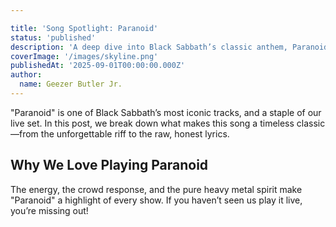 ```yaml
---

title: 'Song Spotlight: Paranoid'
status: 'published'
description: 'A deep dive into Black Sabbath’s classic anthem, Paranoid.'
coverImage: '/images/skyline.png'
publishedAt: '2025-09-01T00:00:00.000Z'
author:
  name: Geezer Butler Jr.
---
```


"Paranoid" is one of Black Sabbath’s most iconic tracks, and a staple of our live set. In this post, we break down what makes this song a timeless classic—from the unforgettable riff to the raw, honest lyrics.

## Why We Love Playing Paranoid

The energy, the crowd response, and the pure heavy metal spirit make "Paranoid" a highlight of every show. If you haven’t seen us play it live, you’re missing out!
